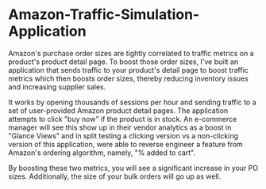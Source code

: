 # Amazon-Traffic-Simulation-Application
Amazon's purchase order sizes are tightly correlated to traffic metrics on a product's product detail page. To boost those order sizes, I've built an application that sends traffic to your product's detail page to boost traffic metrics which then boosts order sizes, thereby reducing inventory issues and increasing supplier sales.

It works by opening thousands of sessions per hour and sending traffic to a set of user-provided Amazon product detail pages. The application attempts to click "buy now" if the product is in stock. An e-commerce manager will see this show up in their vendor analytics as a boost in "Glance Views" and in split testing a clicking version vs a non-clicking version of this application, were able to reverse engineer a feature from Amazon's ordering algorithm, namely, "% added to cart". 

By boosting these two metrics, you will see a significant increase in your PO sizes. Additionally, the size of your bulk orders will go up as well.
